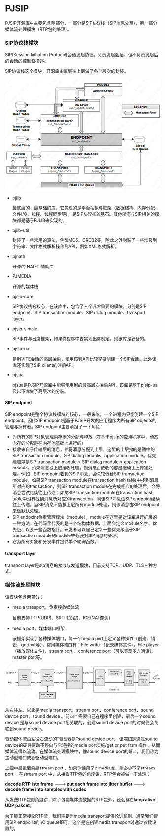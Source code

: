 # PJSIP

PJSIP开源库中主要包含两部分，一部分是SIP协议栈（SIP消息处理），另一部分媒体流处理模块（RTP包的处理）。

### SIP协议栈模块

SIP(Session Initiation Protocol)会话发起协议，负责发起会话，但不负责发起后的会话的控制和描述。

 SIP协议栈这个模块，开源库由底层往上层做了各个层次的封装。

![](.\png\pjsip.png)

- pjlib

  最底层的，最基础的库，它实现的是平台抽象与框架（数据结构、内存分配、文件I/O、线程、线程同步等），是SIP协议栈的基石。其他所有与SIP相关的模块都是基于PJLIB来实现的。

- pjlib-util

  封装了一些常用的算法，例如MD5、CRC32等，除此之外封装了一些涉及到字符串、文件格式解析操作的API，例如XML格式解析。

- pjnath

  开源的 NAT-T 辅助库

- PJMEDIA

  开源的媒体栈

- pjsip-core

  SIP协议栈的核心，在该库中，包含了三个非常重要的模块，分别是SIP endpoint、SIP transaction module、SIP dialog module、transport layer。

- pjsip-simple

  SIP事件与出席框架，如果你程序中要实现出席制定，则该库是必备的。

- pjsip-ua

  是INVITE会话的高层抽象，使用该套API比较容易创建一个SIP会话。此外该库还实现了SIP client的注册API。

- pjsua

  pjsua是PJSIP开源库中能够使用到的最高层次抽象API，该库是基于pjsip-ua及以下库做了高层次的分装。

#### SIP endpoint

SIP endpoint是整个协议栈模块的核心，一般来说，一个进程内只能创建一个SIP endpoint。因此SIP endpoint是基于PJSIP开发的应用程序内所有SIP objects的管理与拥有者。SIP endpoint主要承担了一下角色：

- 为所有的SIP对象管理内存池的分配与释放（在基于pjsip的应用程序中，动态内存的分配是在内存池基础上进行的）
- 接收来自于传输层的消息，并将消息分配到上层，这里的上层指的是图中的SIP transaction module、SIP dialog module、application module。优先级顺序是SIP transaction module > SIP dialog module > application module。如果消息被上层接收处理，则消息由接收的那层继续往上传递处理。例如，SIP endpoint收到的SIP消息，会先较低给SIP transaction module，如果SIP transaction module在transaction hash table中找到消息所对应的transaction，则SIP transaction module在完成相应的处理后，会将消息尝试继续往上传递；如果SIP transaction module在transaction hash table中没有找到消息所对应的transaction，则该SIP消息由SIP endpoint继续往上传递。当SIP消息不能被上层所有module处理，则该消息由SIP endpoint来做默认处理。
- SIP endpoint负责管理模块（module），module在这里是对该库进行扩展的一种方法，在代码里代表的是一个结构体数据，上面会定义module名字、优先级、以及一些函数指针。开发者可以自己定义一些优先级高于SIP transaction module的module来截获对SIP消息的处理。
- 它为所有对象和分发事件提供单个轮询函数。

#### transport layer

transport layer是sip消息的接收与发送模块，目前支持TCP、UDP、TLS三种方式。



### 媒体流处理模块

该模块包含两部分：

- media transport，负责接收媒体流

  目前支持 RTP(UDP)、SRTP(加密)、ICE(NAT穿透)

- media port，媒体端口框架

  该框架实现了各种媒体端口，每一个media port上定义各种操作（创建、销毁、get/put等），常用媒体端口有：File writer（记录媒体文件），File player（播放媒体文件）、stream port 、conference port（可以实现多方通话）、master port等。

![](.\png\pjsip_media.png)

从右往左，以此是media transport、stream port、conference port、sound device port、sound device 。前四个需要自己在程序里创建，最后一个sound device 是与sound device port相关联的，创建sound device port的时候便会关联到sound device。

驱动媒体流由左往右流动的“驱动器是”sound device port，该端口是通过sound device的硬件驱动不停向与它连接的media port实施/get or put fram 操作，从而媒体流得以流动。在媒体流处理模块中，像sound device port的端口，我们称为主动型端口或者驱动型端口。

上图中最重要的是stream port ，如果你使用了pjmedia库，则必少不了stream port 。在stream port 中，从接收RTP包的角度讲，RTP包会被做一下处理：

**decode RTP into frame** ---> **put each frame into jitter buffer** ---> **decode frame into samples with codec**

从发送RTP包的角度讲，除了包含媒体流数据的RTP包外，还会存在**keep alive UDP pakcet**。

为了能正常接收RTP流，我们需要为media transport提供轮训机制，通常我们使用SIP endpoint的I\O queue即可，这个是在创建media transport时通过参数设置的。